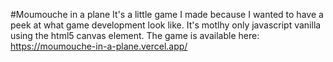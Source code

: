 #Moumouche in a plane
It's a little game I made because I wanted to have a peek at what game development look like. It's motlhy only javascript vanilla using the html5 canvas element.
The game is available here: <https://moumouche-in-a-plane.vercel.app/>
